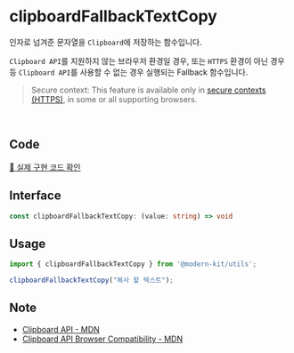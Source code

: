 # clipboardFallbackTextCopy

인자로 넘겨준 문자열을 `Clipboard`에 저장하는 함수입니다. 

`Clipboard API`를 지원하지 않는 브라우저 환경일 경우, 또는 `HTTPS` 환경이 아닌 경우 등 `Clipboard API`를 사용할 수 없는 경우 실행되는 Fallback 함수입니다.

> Secure context: This feature is available only in [secure contexts (HTTPS)](https://developer.mozilla.org/en-US/docs/Web/Security/Secure_Contexts), in some or all supporting browsers.

<br />

## Code
[🔗 실제 구현 코드 확인](https://github.com/modern-agile-team/modern-kit/blob/main/packages/utils/src/clipboard/clipboardFallbackTextCopy/index.ts)

## Interface
```ts title="typescript"
const clipboardFallbackTextCopy: (value: string) => void
```

## Usage
```ts title="typescript"
import { clipboardFallbackTextCopy } from '@modern-kit/utils';

clipboardFallbackTextCopy("복사 할 텍스트");
```

## Note
- [Clipboard API - MDN](https://developer.mozilla.org/en-US/docs/Web/API/Clipboard)
- [Clipboard API Browser Compatibility - MDN](https://developer.mozilla.org/en-US/docs/Web/API/Clipboard#browser_compatibility)
